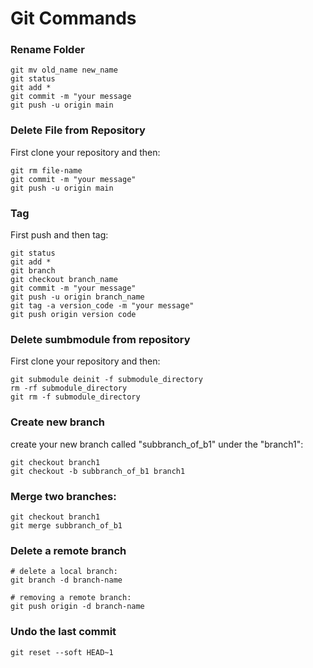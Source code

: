 # Git Commands

### Rename Folder

```
git mv old_name new_name
git status
git add *
git commit -m "your message
git push -u origin main
```
### Delete File from Repository

First clone your repository and then:

```
git rm file-name
git commit -m "your message"
git push -u origin main
```

### Tag

First push and then tag:

```
git status
git add *
git branch
git checkout branch_name
git commit -m "your message"
git push -u origin branch_name
git tag -a version_code -m "your message"
git push origin version code
```

### Delete sumbmodule from repository

First clone your repository and then:

```
git submodule deinit -f submodule_directory
rm -rf submodule_directory
git rm -f submodule_directory
```

### Create new branch

create your new branch called "subbranch_of_b1" under the "branch1":

```
git checkout branch1
git checkout -b subbranch_of_b1 branch1
```

### Merge two branches:

```
git checkout branch1
git merge subbranch_of_b1
```

### Delete a remote branch

```
# delete a local branch:
git branch -d branch-name

# removing a remote branch:
git push origin -d branch-name
```

### Undo the last commit

```
git reset --soft HEAD~1
```
